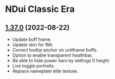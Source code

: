 # NDui Classic Era

## [1.37.0](https://github.com/siweia/NDui/tree/1.37.0) (2022-08-22)

- Update buff frame.
- Update skin for WA.
- Correct tooltip anchor on unitframe buffs.
- Option to enable transparent healthbar.
- Be able to hide power bars by settings 0 height.
- Live toggle portraits.
- Replace nameplate elite texture.
